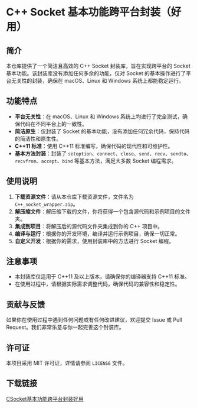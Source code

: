 # C++ Socket 基本功能跨平台封装（好用）

## 简介

本仓库提供了一个简洁且高效的 C++ Socket 封装库，旨在实现跨平台的 Socket 基本功能。该封装库没有添加任何多余的功能，仅对 Socket 的基本操作进行了平台无关性的封装，确保在 macOS、Linux 和 Windows 系统上都能稳定运行。

## 功能特点

- **平台无关性**：在 macOS、Linux 和 Windows 系统上均进行了完全测试，确保代码在不同平台上的一致性。
- **简洁原生**：仅封装了 Socket 的基本功能，没有添加任何冗余代码，保持代码的简洁性和原生性。
- **C++11 标准**：使用 C++11 标准编写，确保代码的现代性和可维护性。
- **基本方法封装**：封装了 `setoption`、`connect`、`close`、`send`、`recv`、`sendto`、`recvfrom`、`accept`、`bind` 等基本方法，满足大多数 Socket 编程需求。

## 使用说明

1. **下载资源文件**：请从本仓库下载资源文件，文件名为 `C++_socket_wrapper.zip`。
2. **解压缩文件**：解压缩下载的文件，你将获得一个包含源代码和示例项目的文件夹。
3. **集成到项目**：将解压后的源代码文件夹集成到你的 C++ 项目中。
4. **编译与运行**：根据你的开发环境，编译并运行示例项目，确保一切正常。
5. **自定义开发**：根据你的需求，使用封装库中的方法进行 Socket 编程。

## 注意事项

- 本封装库仅适用于 C++11 及以上版本，请确保你的编译器支持 C++11 标准。
- 在使用过程中，请根据实际需求调整代码，确保代码的兼容性和稳定性。

## 贡献与反馈

如果你在使用过程中遇到任何问题或有任何改进建议，欢迎提交 Issue 或 Pull Request。我们非常乐意与你一起完善这个封装库。

## 许可证

本项目采用 MIT 许可证，详情请参阅 `LICENSE` 文件。

## 下载链接

[CSocket基本功能跨平台封装好用](https://pan.quark.cn/s/70c21a0abd52)
